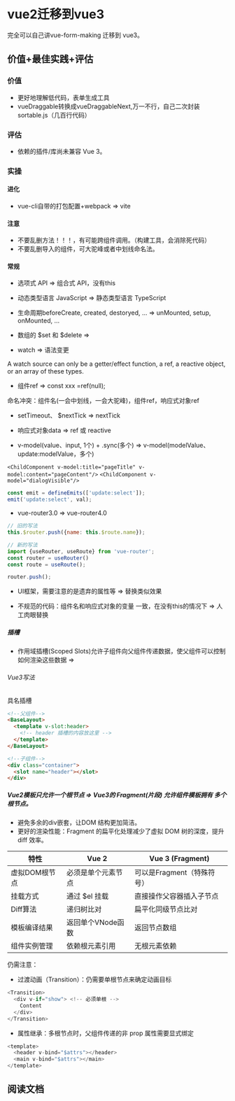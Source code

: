# vue2迁移到vue3

完全可以自己讲vue-form-making 迁移到 vue3。

## 价值+最佳实践+评估

### 价值

* 更好地理解低代码，表单生成工具
* vueDraggable转换成vueDraggableNext,万一不行，自己二次封装sortable.js（几百行代码）

### 评估

* 依赖的插件/库尚未兼容 Vue 3。

### 实操

#### 进化

* vue-cli自带的打包配置+webpack => vite

#### 注意

* 不要乱删方法！！！，有可能跨组件调用。（构建工具，会消除死代码）
* 不要乱删导入的组件，可大驼峰或者中划线命名法。

#### 常规

* 选项式 API => 组合式 API，没有this

* 动态类型语言 JavaScript => 静态类型语言 TypeScript

* 生命周期beforeCreate, created, destoryed, ... => unMounted, setup, onMounted, ...

* 数组的 $set 和 $delete => 

* watch => 语法变更

 A watch source can only be a getter/effect function, a ref, a reactive object, or an array of these types.

* 组件ref => const xxx =ref(null);

命名冲突：组件名(一会中划线，一会大驼峰)，组件ref，响应式对象ref

* setTimeout、 $nextTick => nextTick

* 响应式对象data => ref 或 reactive

* v-model(value、input, 1个) + .sync(多个) => v-model(modelValue、update:modelValue，多个)

`<ChildComponent v-model:title="pageTitle" v-model:content="pageContent"/>`
`<ChildComponent v-model="dialogVisible"/>`

```js    
const emit = defineEmits(['update:select']);
emit('update:select', val);
```

* vue-router3.0 => vue-router4.0

```js
// 旧的写法
this.$router.push({name: this.$route.name});

// 新的写法
import {useRouter, useRoute} from 'vue-router';
const router = useRouter()
const route = useRoute();

router.push();
```

* UI框架，需要注意的是遗弃的属性等 => 替换类似效果

* 不规范的代码：组件名和响应式对象的变量 一致，在没有this的情况下 => 人工肉眼替换

##### 插槽

* 作用域插槽(Scoped Slots)允许子组件向父组件传递数据，使父组件可以控制如何渲染这些数据 => 

###### Vue3写法

具名插槽

```md
<!--父组件-->
<BaseLayout>
  <template v-slot:header>
    <!-- header 插槽的内容放这里 -->
  </template>
</BaseLayout>

<!--子组件-->
<div class="container">
  <slot name="header"></slot>
</div>
```


##### Vue2模板只允许一个根节点 => Vue3的 Fragment(片段) 允许组件模板拥有 多个根节点。

* 避免多余的div嵌套，让DOM 结构更加简洁。 
* 更好的渲染性能：Fragment 的扁平化处理减少了虚拟 DOM 树的深度，提升 diff 效率。

| 特性 | Vue 2 | Vue 3 (Fragment) |
| --- | --- | --- |
| 虚拟DOM根节点	| 必须是单个元素节点 | 可以是Fragment（特殊符号）|
| 挂载方式 | 通过 $el 挂载 | 直接操作父容器插入子节点 |
| Diff算法 | 递归树比对 | 扁平化同级节点比对 |
| 模板编译结果 | 返回单个VNode函数 | 返回节点数组 |
| 组件实例管理 | 依赖根元素引用	| 无根元素依赖 |

仍需注意：

* 过渡动画（Transition）：仍需要单根节点来确定动画目标

```js
<Transition>
  <div v-if="show"> <!-- 必须单根 -->
    Content
  </div>
</Transition>
```

* 属性继承：多根节点时，父组件传递的非 prop 属性需要显式绑定

```js
<template>
  <header v-bind="$attrs"></header>
  <main v-bind="$attrs"></main>
</template>
```

## 阅读文档

